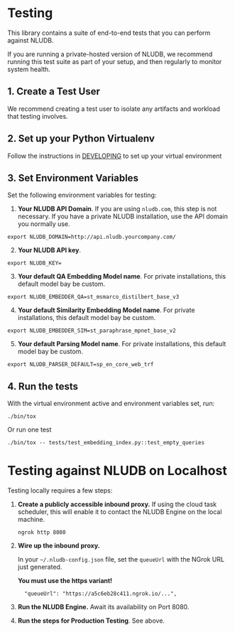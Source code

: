 # Testing

This library contains a suite of end-to-end tests that you can perform against NLUDB.

If you are running a private-hosted version of NLUDB, we recommend running this test suite as part of your setup, and then regularly to monitor system health.

## 1. Create a Test User

We recommend creating a test user to isolate any artifacts and workload that testing involves.

## 2. Set up your Python Virtualenv

Follow the instructions in [DEVELOPING](DEVELOPING.md) to set up your virtual environment

## 3. Set Environment Variables

Set the following environment variables for testing:

1. **Your NLUDB API Domain**. If you are using `nludb.com`, this step is not necessary. If you have a private NLUDB installation, use the API domain you normally use.

```
export NLUDB_DOMAIN=http://api.nludb.yourcompany.com/
```

2. **Your NLUDB API key**.

```
export NLUDB_KEY=
```

3. **Your default QA Embedding Model name**. For private installations, this default model bay be custom. 

```
export NLUDB_EMBEDDER_QA=st_msmarco_distilbert_base_v3
```

4. **Your default Similarity Embedding Model name**. For private installations, this default model bay be custom. 

```
export NLUDB_EMBEDDER_SIM=st_paraphrase_mpnet_base_v2
```

5. **Your default Parsing Model name**. For private installations, this default model bay be custom. 

```
export NLUDB_PARSER_DEFAULT=sp_en_core_web_trf
```

## 4. Run the tests

With the virtual environment active and environment variables set, run:

```
./bin/tox
```

Or run one test

```
./bin/tox -- tests/test_embedding_index.py::test_empty_queries
```


# Testing against NLUDB on Localhost

Testing locally requires a few steps:

1. **Create a publicly accessible inbound proxy.** If using the cloud task scheduler, this will enable it to contact the NLUDB Engine on the local machine.

    ```
    ngrok http 8080
    ```

2. **Wire up the inbound proxy.** 

    In your `~/.nludb-config.json` file, set the `queueUrl` with the NGrok URL just generated.

    **You must use the https variant!**

    ```
      "queueUrl": "https://a5c6eb28c411.ngrok.io/...",
    ```

3. **Run the NLUDB Engine.** Await its availability on Port 8080.

4. **Run the steps for Production Testing**. See above.
